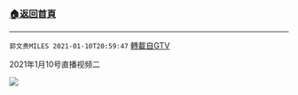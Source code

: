 ﻿###  [:house:返回首頁](https://github.com/ourhimalayas/txt)
---

`郭文贵MILES 2021-01-10T20:59:47` [轉載自GTV](https://gtv.org/web/#/UserInfo/5e596957357cc612d35a8044)

 2021年1月10号直播视频二

[![](https://filegroup.gtv.org/cdn-cgi/image/width=600/https://filegroup.gtv.org/group5/web/20210110/20/59/0/645696190fbcc42e8bc0395a6e7dd59d.jpg)](https://filegroup.gtv.org/group5/web/20210110/20/59/0/acc2e254e7747beeb6ee93ac71e36156.mp4)